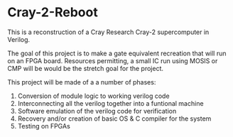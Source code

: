 # Cray-2-Reboot
This is a reconstruction of a Cray Research Cray-2 supercomputer in Verilog.  

The goal of this project is to make a gate equivalent recreation that will run on an FPGA board. Resources permitting, a small IC run using MOSIS or CMP will be would be the stretch goal for the project.

This project will be made of a a number of phases:
1) Conversion of module logic to working verilog code
2) Interconnecting all the verilog together into a funtional machine
3) Software emulation of the verilog code for verification
4) Recovery and/or creation of basic OS & C compiler for the system
5) Testing on FPGAs

